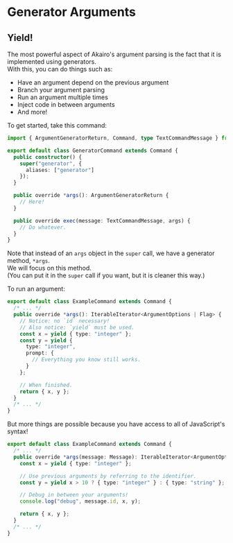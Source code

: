 <!-- markdownlint-disable MD001 MD026 -->

# Generator Arguments

## Yield!

The most powerful aspect of Akairo's argument parsing is the fact that it is implemented using generators.  
With this, you can do things such as:

- Have an argument depend on the previous argument
- Branch your argument parsing
- Run an argument multiple times
- Inject code in between arguments
- And more!

To get started, take this command:

```ts
import { ArgumentGeneratorReturn, Command, type TextCommandMessage } from "@tanzanite/discord-akairo";

export default class GeneratorCommand extends Command {
  public constructor() {
    super("generator", {
      aliases: ["generator"]
    });
  }

  public override *args(): ArgumentGeneratorReturn {
    // Here!
  }

  public override exec(message: TextCommandMessage, args) {
    // Do whatever.
  }
}
```

Note that instead of an `args` object in the `super` call, we have a generator method, `*args`.  
We will focus on this method.  
(You can put it in the `super` call if you want, but it is cleaner this way.)

To run an argument:

```ts
export default class ExampleCommand extends Command {
  /* ... */
  public override *args(): IterableIterator<ArgumentOptions | Flag> {
    // Notice: no `id` necessary!
    // Also notice: `yield` must be used.
    const x = yield { type: "integer" };
    const y = yield {
      type: "integer",
      prompt: {
        // Everything you know still works.
      }
    };

    // When finished.
    return { x, y };
  }
  /* ... */
}
```

But more things are possible because you have access to all of JavaScript's syntax!

```ts
export default class ExampleCommand extends Command {
  /* ... */
  public override *args(message: Message): IterableIterator<ArgumentOptions | Flag> {
    const x = yield { type: "integer" };

    // Use previous arguments by referring to the identifier.
    const y = yield x > 10 ? { type: "integer" } : { type: "string" };

    // Debug in between your arguments!
    console.log("debug", message.id, x, y);

    return { x, y };
  }
  /* ... */
}
```
